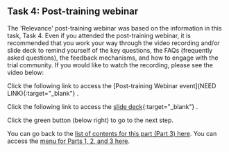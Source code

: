## Task 4: Post-training webinar

The 'Relevance' post-training webinar was based on the information in this task, Task 4. Even if you attended the post-training webinar, it is recommended that you work your way through the video recording and/or slide deck to remind yourself of the key questions, the FAQs (frequently asked questions), the feedback mechanisms, and how to engage with the trial community. If you would like to watch the recording, please see the video below:

Click the following link to access the [Post-training Webinar event](NEED LINK){:target="_blank"} .

Click the following link to access the [slide deck](https://ncce.io/OCsl4I){:target="_blank"} .

Click the green button (below right) to go to the next step.

You can go back to the [list of contents for this part (Part 3) here](https://projects.raspberrypi.org/en/projects/Year8-RelevanceTraining-Part3-GBICi4). 
You can access the [menu for Parts 1, 2, and 3 here](https://projects.raspberrypi.org/en/pathways/year8-relevancetraining-gbici4).
